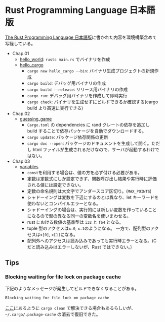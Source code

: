# Rust Programming Language 日本語版

[The Rust Programming Language 日本語版][rust-jp]に書かれた内容を環境構築含めて写経している。

- Chap.01
  - [hello_world](hello_world): `rustc main.rs` でバイナリを作成
  - [hello_cargo](hello_cargo)
    - `cargo new hello_cargo --bin`: バイナリ生成プロジェクトの新規作成
    - `cargo build`: デバッグ用バイナリの作成
    - `cargo build --release`: リリース用バイナリの作成
    - `cargo run`: デバッグ用バイナリを作成して即時実行
    - `cargo check`: バイナリを生成せずにビルドできるか確認する(cargo build より高速に実行できる)
- Chap.02
  - [guessing_game](guessing_game)
    - `Cargo.toml` の dependencies に rand クレートの依存を追加し build することで依存パッケージを自動でダウンロードする。
    - `cargo update`: パッケージ依存関係の更新
    - `cargo doc --open`: パッケージのドキュメントを生成して開く。ただし html ファイルが生成されるだけなので、サーバが起動するわけではない。
- Chap.03
  - [variables](variables)
    - `const`を利用する場合は、値の方を必ず付ける必要がある。
    - 定数は定数式にしか設定できず、関数呼び出し結果や実行時に評価される値には設定できない。
    - 定数の命名規則は大文字でアンダースコア区切り。(`MAX_POINTS`)
    - シャドーイングは変数を下辺にするのとは異なり、let キーワードを使わないとコンパイルエラーとなる。
    - シャドーイングの場合は、実行的には新しい変数を作っていることになるので型の異なる同一の変数名を使いまわせる。
    - rust における数値の基準型は `i32` と `f64` となる。
    - tuple 型のアクセスは`x.0`, `x.1`のようになる。
      一方で、配列型のアクセスは`x[0]`, `x[1]`になる。
    - 配列外へのアクセスは読み込みであっても実行時エラーとなる。(C だと読み込みはエラーしないが、Rust ではできない。)

[rust-jp]: https://doc.rust-jp.rs/book-ja/title-page.html

## Tips

### Blocking waiting for file lock on package cache

下記のようなメッセージが発生してビルドできなくなることがある。

```txt
Blocking waiting for file lock on package cache
```

[ここ][zen-tanshio]にあるように `cargo clean` で解決できる場合もあるらしいが、 `~/.cargo/.package-cache` の消去で復旧できた。

[zen-tanshio]: https://zenn.dev/tanshio/articles/0cfbea0c2e2a29
